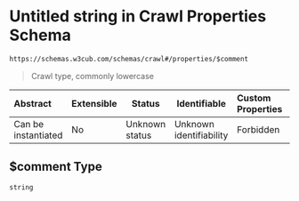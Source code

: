 # Untitled string in Crawl Properties Schema

```txt
https://schemas.w3cub.com/schemas/crawl#/properties/$comment
```




> Crawl type, commonly lowercase
>

| Abstract            | Extensible | Status         | Identifiable            | Custom Properties | Additional Properties | Access Restrictions | Defined In                                                                   |
| :------------------ | ---------- | -------------- | ----------------------- | :---------------- | --------------------- | ------------------- | ---------------------------------------------------------------------------- |
| Can be instantiated | No         | Unknown status | Unknown identifiability | Forbidden         | Allowed               | none                | [crawl.schema.json\*](../generated/crawl.schema.json "open original schema") |

## $comment Type

`string`
